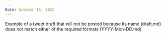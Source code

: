 ```yaml
---
Date: October 15, 2021
---
```


Example of a tweet draft that will not be posted because its name (draft.md) does not match either of the required formats (YYYY-Mon-DD.md) 

